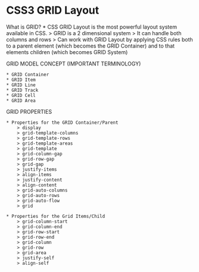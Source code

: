 # CSS3 GRID Layout

What is GRID?
    * CSS GRID Layout is the most powerful layout system available in CSS.
        > GRID is a 2 dimensional system
        > It can handle both columns and rows
        > Can work with GRID Layout by applying CSS rules both to a parent element (which becomes the GRID Container) and to that         elements children (which becomes GRID System)

GRID MODEL CONCEPT (IMPORTANT TERMINOLOGY)

    * GRID Container
    * GRID Item
    * GRID Line
    * GRID Track
    * GRID Cell
    * GRID Area

GRID PROPERTIES

    * Properties for the GRID Container/Parent
        > display
        > grid-template-columns
        > grid-template-rows
        > grid-template-areas
        > grid-template
        > grid-column-gap
        > grid-row-gap
        > grid-gap
        > justify-items
        > align-items
        > justify-content
        > align-content
        > grid-auto-columns
        > grid-auto-rows
        > grid-auto-flow
        > grid

    * Properties for the Grid Items/Child
        > grid-column-start
        > grid-column-end
        > grid-row-start
        > grid-row-end
        > grid-column
        > grid-row
        > grid-area
        > justify-self
        > align-self